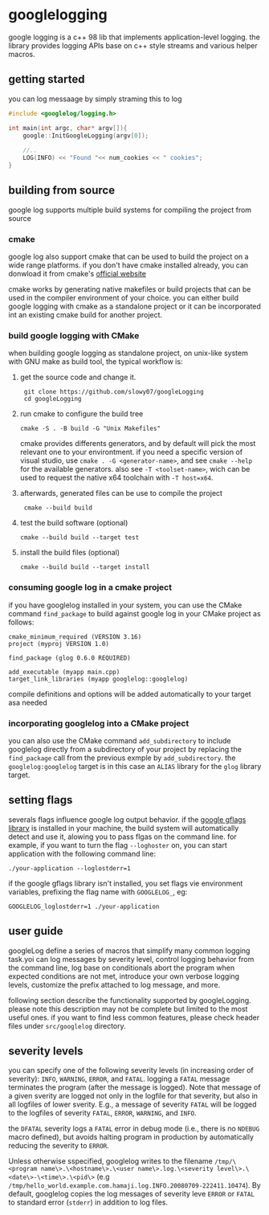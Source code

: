 # googlelogging

google logging is a c++ 98 lib that implements application-level logging. the library provides logging APIs base on c++ style streams and various helper macros.

## getting started

you can log messaage by simply straming this to log
```cpp
#include <googlelog/logging.h>

int main(int argc, char* argv[]){
    google::InitGoogleLogging(argv[0]);
    
    //..
    LOG(INFO) << "Found "<< num_cookies << " cookies";
}
```

## building from source

google log supports multiple build systems for compiling the project from source

### cmake

google log also support cmake that can be used to build the project on a wide range platforms. if you don't have cmake installed already, you can donwload it from cmake's [official website](http://www.cmake.org)

cmake works by generating native makefiles or build projects that can be used in the compiler environment of your choice. you can either build google logging with cmake as a standalone project or it can be incorporated int an existing cmake build for another project.

### build google logging with CMake

when building google logging as standalone project, on unix-like system with GNU make as build tool, the typical workflow is:

1. get the source code and change it.
   
   ```
    git clone https://github.com/slowy07/googleLogging
    cd googleLogging
    ```
2. run cmake to configure the build tree
    
    ```
    cmake -S . -B build -G "Unix Makefiles"
    ```
    cmake provides differents generators, and by default will pick the most relevant one to your environtment. if you need a specific version of visual studio, use ``cmake . -G <generator-name>``, and see ``cmake --help`` for the available generators. also see ``-T <toolset-name>``, wich can be used to request the native x64 toolchain with ``-T host=x64``.
3. afterwards, generated files can be use to compile the project
   
   ```
    cmake --build build
    ```
4. test the build software (optional)

    ```
    cmake --build build --target test
    ```
5. install the build files (optional)

    ```
    cmake --build build --target install
    ```

### consuming google log in a cmake project

if you have googlelog installed in your system, you can use the CMake command ``find_package`` to build against google log in your CMake project as follows:

```
cmake_minimum_required (VERSION 3.16)
project (myproj VERSION 1.0)

find_package (glog 0.6.0 REQUIRED)

add_executable (myapp main.cpp)
target_link_libraries (myapp googlelog::googlelog)
```

compile definitions and options will be added automatically to your target asa needed

### incorporating googlelog into a CMake project

you can also use the CMake command ``add_subdirectory`` to include googlelog directly from a subdirectory of your project by replacing the ``find_package`` call from the previous exmple by ``add_subdirectory``. the ``googlelog:googlelog`` target is in this case an ``ALIAS`` library for the ``glog`` library target.


## setting flags

severals flags influence google log output behavior. if the [google gflags library](https://gflags.github.io/gflags/) is installed in your machine, the build system will automatically detect and use it, alowing you to pass flgas on the command line. for example, if you want to turn the flag ``--loghoster`` on, you can start application with the following command line:

```
./your-application --loglostderr=1
```

if the google gflags library isn't installed, you set flags vie environment variables, prefixing the flag name with ``GOOGLELOG_``, eg:

```
GOOGLELOG_loglostderr=1 ./your-application
```

## user guide

googleLog define a series of macros that simplify many common logging task.yoi can log messages by severity level, control logging behavior from the command line, log base on conditionals abort the program when expected conditions are not met, introduce your own verbose logging levels, customize the prefix attached to log message, and more.

following section describe the functionality supported by googleLogging. please note this description may not be complete but limited to the most useful ones. if you want to find less common features, please check header files under ``src/googlelog`` directory.

## severity levels

you can specify one of the following severity levels (in increasing order of severity): ``INFO``, ``WARNING``, ``ERROR``, and ``FATAL``. logging a ``FATAL`` message terminates the program (after the message is logged). Note that message of a given sverity are logged not only in the logfile for that severity, but also in all logfiles of lower sverity. E.g., a message of severity ``FATAL`` will be logged to the logfiles of severity ``FATAL``, ``ERROR``, ``WARNING``, and ``INFO``.

the ``DFATAL`` severity logs a ``FATAL`` error in debug mode (i.e., there is no ``NDEBUG`` macro defined), but avoids halting program in production by automatically reducing the severity to ``ERROR``.

Unless otherwise sspecified, googlelog writes to the filename ``/tmp/\<program name\>.\<hostname\>.\<user name\>.log.\<severity level\>.\<date\>-\<time\>.\<pid\>`` (e.g ``/tmp/hello_world.example.com.hamaji.log.INFO.20080709-222411.10474``). By default, googlelog copies the log messages of severity leve ``ERROR`` or ``FATAL`` to standard error (``stderr``) in addition to log files.
